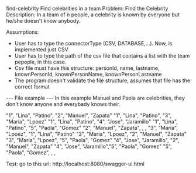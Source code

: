 find-celebrity
Find celebrities in a team Problem: Find the Celebrity Description: In a team of n people, a celebrity is known by everyone but he/she doesn't know anybody.

Assumptions:

- User has to type the connectorType (CSV, DATABASE,...). Now, is implemented just CSV
- User has to type the path of the csv file that contains a list with the team pepople, in this case.
- Csv file must have this structure: personId, name, lastname, knownPersonId, knownPersonName, knownPersonLastname
- The program doesn't validate the file structure, assumes that file has the correct format

--- File example --- In this example Manuel and Paola are celebrities, they don't know anyone and everybady knows their.

"1", "Lina", "Patino", "2", "Manuel", "Zapata" 
"1", "Lina", "Patino", "3", "Maria", "Lpoez" "1", 
"Lina", "Patino", "4", "Jose", "Jaramillo" 
"1", "Lina", "Patino", "5", "Paola", "Gomez" 
"2", "Manuel", "Zapata", , , 
"3", "Maria", "Lpoez", "1", "Lina", "Patino" 
"3", "Maria", "Lpoez", "2", "Manuel", "Zapata" 
"3", "Maria", "Lpoez", "5", "Paola", "Gomez" 
"4", "Jose", "Jaramillo", "2", "Manuel", "Zapata" 
"4", "Jose", "Jaramillo","5", "Paola", "Gomez" 
"5", "Paola", "Gomez", , ,

Test: go to this url: http://localhost:8080/swagger-ui.html
